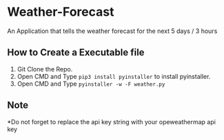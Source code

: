 # Weather-Forecast
An Application that tells the weather forecast for the next 5 days / 3 hours

<h2>How to Create a Executable file</h2>

1) Git Clone the Repo. <br>
2) Open CMD and Type <code>pip3 install pyinstaller</code> to install pyinstaller.<br>
3) Open CMD and Type <code>pyinstaller -w -F weather.py</code><br>


<h2>Note</h2>
*Do not forget to replace the api key string with your opeweathermap api key
